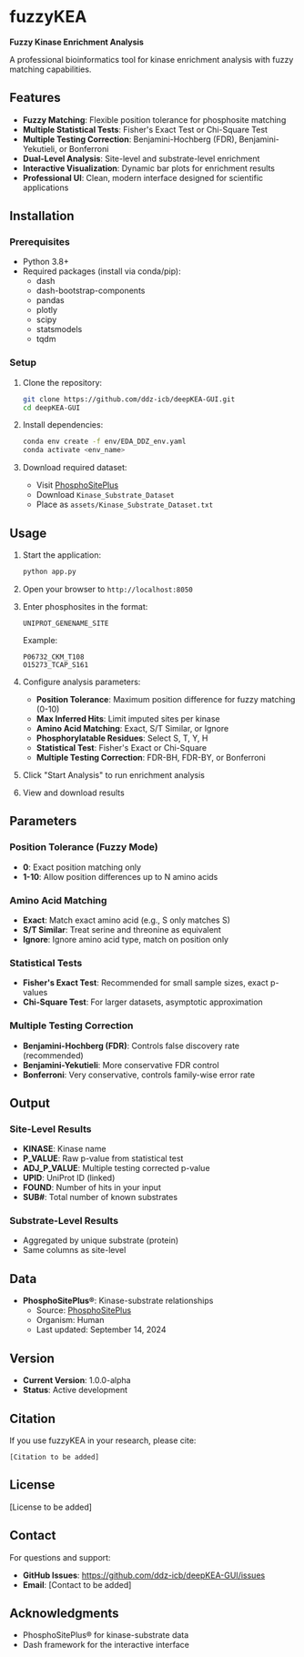 # fuzzyKEA

**Fuzzy Kinase Enrichment Analysis**

A professional bioinformatics tool for kinase enrichment analysis with fuzzy matching capabilities.

## Features

- **Fuzzy Matching**: Flexible position tolerance for phosphosite matching
- **Multiple Statistical Tests**: Fisher's Exact Test or Chi-Square Test
- **Multiple Testing Correction**: Benjamini-Hochberg (FDR), Benjamini-Yekutieli, or Bonferroni
- **Dual-Level Analysis**: Site-level and substrate-level enrichment
- **Interactive Visualization**: Dynamic bar plots for enrichment results
- **Professional UI**: Clean, modern interface designed for scientific applications

## Installation

### Prerequisites

- Python 3.8+
- Required packages (install via conda/pip):
  - dash
  - dash-bootstrap-components
  - pandas
  - plotly
  - scipy
  - statsmodels
  - tqdm

### Setup

1. Clone the repository:
   ```bash
   git clone https://github.com/ddz-icb/deepKEA-GUI.git
   cd deepKEA-GUI
   ```

2. Install dependencies:
   ```bash
   conda env create -f env/EDA_DDZ_env.yaml
   conda activate <env_name>
   ```

3. Download required dataset:
   - Visit [PhosphoSitePlus](https://www.phosphosite.org/staticDownloads)
   - Download `Kinase_Substrate_Dataset`
   - Place as `assets/Kinase_Substrate_Dataset.txt`

## Usage

1. Start the application:
   ```bash
   python app.py
   ```

2. Open your browser to `http://localhost:8050`

3. Enter phosphosites in the format:
   ```
   UNIPROT_GENENAME_SITE
   ```
   Example:
   ```
   P06732_CKM_T108
   O15273_TCAP_S161
   ```

4. Configure analysis parameters:
   - **Position Tolerance**: Maximum position difference for fuzzy matching (0-10)
   - **Max Inferred Hits**: Limit imputed sites per kinase
   - **Amino Acid Matching**: Exact, S/T Similar, or Ignore
   - **Phosphorylatable Residues**: Select S, T, Y, H
   - **Statistical Test**: Fisher's Exact or Chi-Square
   - **Multiple Testing Correction**: FDR-BH, FDR-BY, or Bonferroni

5. Click "Start Analysis" to run enrichment analysis

6. View and download results

## Parameters

### Position Tolerance (Fuzzy Mode)
- **0**: Exact position matching only
- **1-10**: Allow position differences up to N amino acids

### Amino Acid Matching
- **Exact**: Match exact amino acid (e.g., S only matches S)
- **S/T Similar**: Treat serine and threonine as equivalent
- **Ignore**: Ignore amino acid type, match on position only

### Statistical Tests
- **Fisher's Exact Test**: Recommended for small sample sizes, exact p-values
- **Chi-Square Test**: For larger datasets, asymptotic approximation

### Multiple Testing Correction
- **Benjamini-Hochberg (FDR)**: Controls false discovery rate (recommended)
- **Benjamini-Yekutieli**: More conservative FDR control
- **Bonferroni**: Very conservative, controls family-wise error rate

## Output

### Site-Level Results
- **KINASE**: Kinase name
- **P_VALUE**: Raw p-value from statistical test
- **ADJ_P_VALUE**: Multiple testing corrected p-value
- **UPID**: UniProt ID (linked)
- **FOUND**: Number of hits in your input
- **SUB#**: Total number of known substrates

### Substrate-Level Results
- Aggregated by unique substrate (protein)
- Same columns as site-level

## Data

- **PhosphoSitePlus®**: Kinase-substrate relationships
  - Source: [PhosphoSitePlus](https://www.phosphosite.org)
  - Organism: Human
  - Last updated: September 14, 2024

## Version

- **Current Version**: 1.0.0-alpha
- **Status**: Active development

## Citation

If you use fuzzyKEA in your research, please cite:
```
[Citation to be added]
```

## License

[License to be added]

## Contact

For questions and support:
- **GitHub Issues**: https://github.com/ddz-icb/deepKEA-GUI/issues
- **Email**: [Contact to be added]

## Acknowledgments

- PhosphoSitePlus® for kinase-substrate data
- Dash framework for the interactive interface
